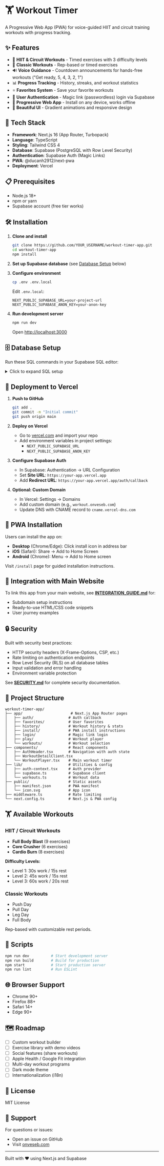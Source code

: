 # 🏋️ Workout Timer

A Progressive Web App (PWA) for voice-guided HIIT and circuit training workouts with progress tracking.

## ✨ Features

- 🎯 **HIIT & Circuit Workouts** - Timed exercises with 3 difficulty levels
- 💪 **Classic Workouts** - Rep-based or timed exercises
- 🔊 **Voice Guidance** - Countdown announcements for hands-free workouts ("Get ready, 5, 4, 3, 2, 1")
- 📊 **Progress Tracking** - History, streaks, and workout statistics
- ⭐ **Favorites System** - Save your favorite workouts
- 🔐 **User Authentication** - Magic link (passwordless) login via Supabase
- 📱 **Progressive Web App** - Install on any device, works offline
- 🎨 **Beautiful UI** - Gradient animations and responsive design

## 🚀 Tech Stack

- **Framework**: Next.js 16 (App Router, Turbopack)
- **Language**: TypeScript
- **Styling**: Tailwind CSS 4
- **Database**: Supabase (PostgreSQL with Row Level Security)
- **Authentication**: Supabase Auth (Magic Links)
- **PWA**: @ducanh2912/next-pwa
- **Deployment**: Vercel

## 📋 Prerequisites

- Node.js 18+
- npm or yarn
- Supabase account (free tier works)

## 🛠️ Installation

1. **Clone and install**
   ```bash
   git clone https://github.com/YOUR_USERNAME/workout-timer-app.git
   cd workout-timer-app
   npm install
   ```

2. **Set up Supabase database** (see [Database Setup](#database-setup) below)

3. **Configure environment**
   ```bash
   cp .env .env.local
   ```

   Edit `.env.local`:
   ```
   NEXT_PUBLIC_SUPABASE_URL=your-project-url
   NEXT_PUBLIC_SUPABASE_ANON_KEY=your-anon-key
   ```

4. **Run development server**
   ```bash
   npm run dev
   ```

   Open [http://localhost:3000](http://localhost:3000)

## 🗄️ Database Setup

Run these SQL commands in your Supabase SQL editor:

<details>
<summary>Click to expand SQL setup</summary>

```sql
-- Create user_favorites table
CREATE TABLE user_favorites (
  id UUID DEFAULT gen_random_uuid() PRIMARY KEY,
  user_id UUID REFERENCES auth.users NOT NULL,
  workout_id TEXT NOT NULL,
  created_at TIMESTAMP WITH TIME ZONE DEFAULT timezone('utc'::text, now()) NOT NULL,
  UNIQUE(user_id, workout_id)
);

-- Create workout_history table
CREATE TABLE workout_history (
  id UUID DEFAULT gen_random_uuid() PRIMARY KEY,
  user_id UUID REFERENCES auth.users NOT NULL,
  workout_id TEXT NOT NULL,
  workout_name TEXT NOT NULL,
  workout_type TEXT NOT NULL,
  level INTEGER,
  rest_duration INTEGER,
  duration_seconds INTEGER NOT NULL,
  completed_at TIMESTAMP WITH TIME ZONE DEFAULT timezone('utc'::text, now()) NOT NULL
);

-- Enable RLS
ALTER TABLE user_favorites ENABLE ROW LEVEL SECURITY;
ALTER TABLE workout_history ENABLE ROW LEVEL SECURITY;

-- Favorites policies
CREATE POLICY "Users can insert own favorites"
ON user_favorites FOR INSERT WITH CHECK (auth.uid() = user_id);

CREATE POLICY "Users can view own favorites"
ON user_favorites FOR SELECT USING (auth.uid() = user_id);

CREATE POLICY "Users can delete own favorites"
ON user_favorites FOR DELETE USING (auth.uid() = user_id);

-- History policies
CREATE POLICY "Users can insert own history"
ON workout_history FOR INSERT WITH CHECK (auth.uid() = user_id);

CREATE POLICY "Users can view own history"
ON workout_history FOR SELECT USING (auth.uid() = user_id);
```

</details>

## 🚢 Deployment to Vercel

1. **Push to GitHub**
   ```bash
   git add .
   git commit -m "Initial commit"
   git push origin main
   ```

2. **Deploy on Vercel**
   - Go to [vercel.com](https://vercel.com) and import your repo
   - Add environment variables in project settings:
     - `NEXT_PUBLIC_SUPABASE_URL`
     - `NEXT_PUBLIC_SUPABASE_ANON_KEY`

3. **Configure Supabase Auth**
   - In Supabase: Authentication → URL Configuration
   - Set **Site URL**: `https://your-app.vercel.app`
   - Add **Redirect URL**: `https://your-app.vercel.app/auth/callback`

4. **Optional: Custom Domain**
   - In Vercel: Settings → Domains
   - Add custom domain (e.g., `workout.onveseb.com`)
   - Update DNS with CNAME record to `cname.vercel-dns.com`

## 📱 PWA Installation

Users can install the app on:
- **Desktop** (Chrome/Edge): Click install icon in address bar
- **iOS** (Safari): Share → Add to Home Screen
- **Android** (Chrome): Menu → Add to Home screen

Visit `/install` page for guided installation instructions.

## 🔗 Integration with Main Website

To link this app from your main website, see **[INTEGRATION_GUIDE.md](INTEGRATION_GUIDE.md)** for:
- Subdomain setup instructions
- Ready-to-use HTML/CSS code snippets
- User journey examples

## 🔒 Security

Built with security best practices:
- HTTP security headers (X-Frame-Options, CSP, etc.)
- Rate limiting on authentication endpoints
- Row Level Security (RLS) on all database tables
- Input validation and error handling
- Environment variable protection

See **[SECURITY.md](SECURITY.md)** for complete security documentation.

## 📂 Project Structure

```
workout-timer-app/
├── app/                      # Next.js App Router pages
│   ├── auth/                # Auth callback
│   ├── favorites/           # User favorites
│   ├── history/             # Workout history & stats
│   ├── install/             # PWA install instructions
│   ├── login/               # Magic link login
│   ├── play/                # Workout player
│   └── workouts/            # Workout selection
├── components/              # React components
│   ├── AuthHeader.tsx       # Navigation with auth state
│   ├── WorkoutDetailClient.tsx
│   └── WorkoutPlayer.tsx    # Main workout timer
├── lib/                     # Utilities & config
│   ├── auth-context.tsx     # Auth provider
│   ├── supabase.ts          # Supabase client
│   └── workouts.ts          # Workout data
├── public/                  # Static assets
│   ├── manifest.json        # PWA manifest
│   └── icon.svg             # App icon
├── middleware.ts            # Rate limiting
└── next.config.ts           # Next.js & PWA config
```

## 🏋️ Available Workouts

### HIIT / Circuit Workouts
- **Full Body Blast** (9 exercises)
- **Core Crusher** (6 exercises)
- **Cardio Burn** (8 exercises)

**Difficulty Levels:**
- Level 1: 30s work / 15s rest
- Level 2: 45s work / 15s rest
- Level 3: 60s work / 20s rest

### Classic Workouts
- Push Day
- Pull Day
- Leg Day
- Full Body

Rep-based with customizable rest periods.

## 📜 Scripts

```bash
npm run dev          # Start development server
npm run build        # Build for production
npm start            # Start production server
npm run lint         # Run ESLint
```

## 🌐 Browser Support

- Chrome 90+
- Firefox 88+
- Safari 14+
- Edge 90+

## 🗺️ Roadmap

- [ ] Custom workout builder
- [ ] Exercise library with demo videos
- [ ] Social features (share workouts)
- [ ] Apple Health / Google Fit integration
- [ ] Multi-day workout programs
- [ ] Dark mode theme
- [ ] Internationalization (i18n)

## 📄 License

MIT License

## 🙏 Support

For questions or issues:
- Open an issue on GitHub
- Visit [onveseb.com](https://onveseb.com)

---

Built with ❤️ using Next.js and Supabase
